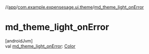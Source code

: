 //[app](../../index.md)/[com.example.expensesage.ui.theme](index.md)/[md_theme_light_onError](md_theme_light_on-error.md)

# md_theme_light_onError

[androidJvm]\
val [md_theme_light_onError](md_theme_light_on-error.md): [Color](https://developer.android.com/reference/kotlin/androidx/compose/ui/graphics/Color.html)

